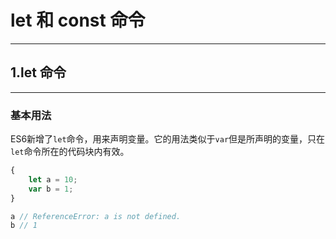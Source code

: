 # let 和 const 命令
---

## 1.let 命令

---

### 基本用法
ES6新增了`let`命令，用来声明变量。它的用法类似于`var`但是所声明的变量，只在`let`命令所在的代码块内有效。
```javascript
{
    let a = 10;
    var b = 1;
}

a // ReferenceError: a is not defined.
b // 1
```